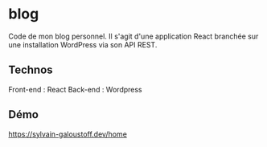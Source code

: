 # blog

Code de mon blog personnel.
Il s'agit d'une application React branchée sur une installation WordPress via son API REST.

## Technos
Front-end : React
Back-end : Wordpress

## Démo  
https://sylvain-galoustoff.dev/home
